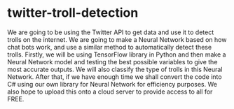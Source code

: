 # twitter-troll-detection

We are going to be using the Twitter API to get data and use it to detect trolls on the internet. We are going to make a Neural Network based on how chat bots work, and use a similar method to automatically detect these trolls. Firstly, we will be using TensorFlow library in Python and then make a Neural Network model and testing the best possible variables to give the most accurate outputs. We will also classify the type of trolls in this Neural Network. After that, if we have enough time we shall convert the code into C# using our own library for Neural Network for efficiency purposes. We also hope to upload this onto a cloud server to provide access to all for FREE.
